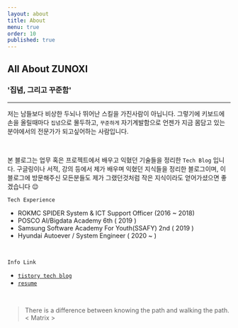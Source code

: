 ```yaml
---
layout: about
title: About
menu: true
order: 10
published: true
---
```


## All About ZUNOXI

### '집념, 그리고 꾸준함' 
---

저는 남들보다 비상한 두뇌나 뛰어난 스킬을 가진사람이 아닙니다. 그렇기에 키보드에 손을 올릴때마다 `집념`으로 몰두하고, `꾸준하게` 자기계발함으로 언젠가 지금 몸담고 있는 분야에서의 전문가가 되고싶어하는 사람입니다. 

<br>

본 블로그는 업무 혹은 프로젝트에서 배우고 익혔던 기술들을 정리한 `Tech Blog` 입니다. 구글링이나 서적, 강의 등에서 제가 배우며 익혔던 지식들을 정리한 블로그이며, 이 블로그에 방문해주신 모든분들도 제가 그랬던것처럼 작은 지식이라도 얻어가셨으면 좋겠습니다 😌


`Tech Experience`
- ROKMC SPIDER System & ICT Support Officer (2016 ~ 2018)  
- POSCO AI/Bigdata Academy 6th ( 2019 )
- Samsung Software Academy For Youth(SSAFY) 2nd ( 2019 )
- Hyundai Autoever / System Engineer ( 2020 ~ )

<br>
    
`Info Link`
- [`tistory tech blog`](https://zunoxi.tistory.com/)
- [`resume`](http://zunoxi.ddns.net/main.html)

<br>

>There is a difference between knowing the path and walking the path. 
< Matrix >
